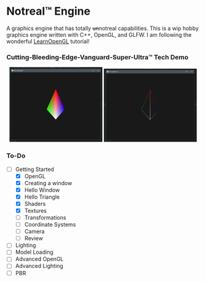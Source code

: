 # Notreal™ Engine
A graphics engine that has totally ~~un~~notreal capabilities. This is a wip hobby graphics engine written with C++, OpenGL, and GLFW. I am following the wonderful [LearnOpenGL](https://learnopengl.com/) tutorial!

### Cutting-Bleeding-Edge-Vanguard-Super-Ultra™ Tech Demo
<p align="center">
  <img width="48%" src="https://github.com/SoupyzInc/NotrealEngine/blob/main/Images/0602974/rainbow_prism.png" alt="A rainbow prism.">
  <img width="48%" src="https://github.com/SoupyzInc/NotrealEngine/blob/main/Images/0602974/rainbow_prism_wireframe.png" alt="A rainbow prism in wireframe mode.">
</p>

### To-Do
- [ ] Getting Started
  - [x] OpenGL
  - [x] Creating a window
  - [x] Hello Window
  - [x] Hello Triangle
  - [x] Shaders
  - [x] Textures
  - [ ] Transformations
  - [ ] Coordinate Systems
  - [ ] Camera 
  - [ ] Review
- [ ] Lighting
- [ ] Model Loading
- [ ] Advanced OpenGL
- [ ] Advanced Lighting
- [ ] PBR
